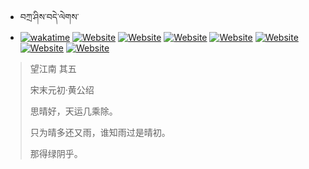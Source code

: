 - བཀྲ་ཤིས་བདེ་ལེགས་ 
- [![wakatime](https://wakatime.com/badge/user/5043ee4a-e361-4607-9d47-d557f2005d05.svg)](https://wakatime.com/@5043ee4a-e361-4607-9d47-d557f2005d05)	[![Website](https://img.shields.io/website?label=&up_color=orange&up_message=Tianchi&url=https%3A%2F%2Fshields.io)](https://tianchi.aliyun.com/home/science/scienceDetail?userId=1095279182618)	[![Website](https://img.shields.io/website?label=&up_color=blue&up_message=Kaggle&url=https%3A%2F%2Fshields.io)](https://www.kaggle.com/ivanxu/)	[![Website](https://img.shields.io/website?label=&up_color=gay&up_message=Yuque&url=https%3A%2F%2Fshields.io)](https://www.yuque.com/ivanaxu)	[![Website](https://img.shields.io/website?label=&up_color=brown&up_message=Leetcode&url=https%3A%2F%2Fshields.io)](https://leetcode.cn/u/ivanaxu)	[![Website](https://img.shields.io/website?label=&up_color=violet&up_message=AIstudio&url=https%3A%2F%2Fshields.io)](https://aistudio.baidu.com/aistudio/personalcenter/thirdview/979775)	[![Website](https://img.shields.io/website?label=&up_color=red&up_message=Gitee&url=https%3A%2F%2Fshields.io)](https://gitee.com/IvanaXu)	[![Website](https://img.shields.io/website?label=&up_color=yellow&up_message=Monkeytype&url=https%3A%2F%2Fshields.io)](https://monkeytype.com/profile/IvanaXu) 

> 望江南 其五
>
> 宋末元初·黄公绍
>
> 思晴好，天运几乘除。
> 
> 只为晴多还又雨，谁知雨过是晴初。
> 
> 那得绿阴乎。
